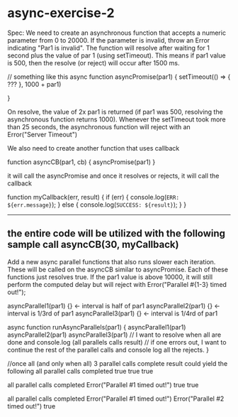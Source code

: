 # async-exercise-2

Spec:
We need to create an asynchronous function that accepts a numeric parameter from 0 to 20000. If the parameter is invalid, throw an Error indicating "Par1 is invalid". The function will resolve after waiting for 1 second plus the value of par 1 (using setTimeout). This means if par1 value is 500, then the resolve (or reject) will occur after 1500 ms. 

// something like this
async function asyncPromise(par1) {
  	setTimeout(() => {
       ???
    }, 1000 + par1)
  
}

On resolve, the value of 2x par1 is returned (if par1 was 500, resolving the asynchronous function returns 1000). Whenever the setTimeout took more than 25 seconds, the asynchronous function will reject with an Error("Server Timeout")

We also need to create another function that uses callback 

function asyncCB(par1, cb) {
  asyncPromise(par1)
}

it will call the asyncPromise and once it resolves or rejects, it will call the callback

function myCallback(err, result) {
	if (err) {
		console.log(`ERR: ${err.message}`);
  } else {
		console.log(`SUCCESS: ${result}`);
  }
}

----
the entire code will be utilized with the following sample call
asyncCB(30, myCallback)
----

Add a new async parallel functions that also runs slower each iteration. These will be called on the asyncCB similar to asyncPromise. Each of these functions just resolves true. If the par1 value is above 10000, it will still perform the computed delay but will reject with Error("Parallel #{1-3} timed out!"); 

asyncParallel1(par1) {} <- interval is half of par1
asyncParallel2(par1) {} <- interval is 1/3rd of par1 
asyncParallel3(par1) {} <- interval is 1/4rd of par1 

async function runAsyncParallels(par1) {
	asyncParallel1(par1)
	asyncParallel2(par1)
	asyncParallel3(par1)
	// I want to resolve when all are done and console.log (all parallels calls result)
        // if one errors out, I want to continue the rest of the parallel calls and console log all the rejects.
}

//once all (and only when all) 3 parallel calls complete result could yield the following
all parallel calls completed
true
true
true

all parallel calls completed
Error("Parallel #1 timed out!")
true
true

all parallel calls completed
Error("Parallel #1 timed out!")
Error("Parallel #2 timed out!")
true